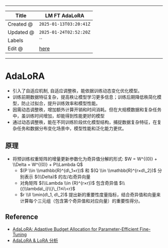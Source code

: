-----

| Title     | LM FT AdaLoRA                                         |
| --------- | ----------------------------------------------------- |
| Created @ | `2025-01-13T03:20:41Z`                                |
| Updated @ | `2025-01-24T02:52:20Z`                                |
| Labels    | \`\`                                                  |
| Edit @    | [here](https://github.com/junxnone/aiwiki/issues/491) |

-----

# AdaLoRA

  - 引入了自适应机制, 自适应调整秩，能依据训练动态变化优化模型。
  - 训练前期数据特征复杂，提高秩让模型学习更多信息；训练后期降低秩简化模型，防止过拟合，提升训练效率和模型性能。
  - 因需动态调整秩，增加额外计算开销和时间消耗。但在大规模数据和复杂任务中，虽训练时间增加，却能得到性能更好的模型
  - 通过动态调整秩，能在不同训练阶段优化模型结构，捕捉数据复杂特征，在复杂任务和数据分布变化场景中，模型性能和泛化能力更优。

## 原理

  - 将预训练权重矩阵的增量更新参数化为奇异值分解的形式: $W = W^{(0)} + \\Delta = W^{(0)} +
    P\\Lambda Q$
      - $(P \\in \\mathbb{R}^{d\_1×r})$ 和 $(Q \\in
        \\mathbb{R}^{r×d\_2})$ 分别表示 $(\\Delta)$ 的左/右奇异向量
      - 对角矩阵 $(\\Lambda \\in {R}^{r×r})$ 包含奇异值
        $\\{{\\lambda\_i}\\}\_{1≤i\<r}$
      - $r \\ll \\min(d\_1, d\_2)$
        提出新的重要性度量指标，结合奇异值和向量来计算每个三元组（包含第个奇异值和对应向量）的重要性得分。

## Reference

  - [AdaLoRA: Adaptive Budget Allocation for Parameter-Efficient
    Fine-Tuning](https://arxiv.org/pdf/2303.10512)
  - [AdaLoRA & LoRA 分析
    ](https://blog.csdn.net/qq_29788741/article/details/132957760)
